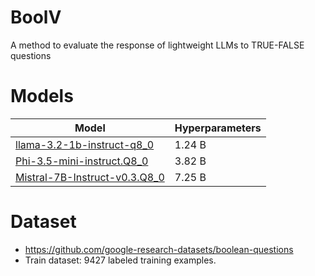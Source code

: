# BoolV
A method to evaluate the response of lightweight LLMs to TRUE-FALSE questions

# Models
| Model         | Hyperparameters |
| ------------- | --------------- |
| [llama-3.2-1b-instruct-q8_0](https://huggingface.co/hugging-quants/Llama-3.2-1B-Instruct-Q8_0-GGUF/blob/main/llama-3.2-1b-instruct-q8_0.gguf) | 1.24 B |
| [Phi-3.5-mini-instruct.Q8_0](https://huggingface.co/MaziyarPanahi/Phi-3.5-mini-instruct-GGUF/blob/main/Phi-3.5-mini-instruct.Q8_0.gguf) | 3.82 B |
| [Mistral-7B-Instruct-v0.3.Q8_0](https://huggingface.co/MaziyarPanahi/Mistral-7B-Instruct-v0.3-GGUF/blob/main/Mistral-7B-Instruct-v0.3.Q8_0.gguf) | 7.25 B |

# Dataset
- https://github.com/google-research-datasets/boolean-questions
- Train dataset: 9427 labeled training examples.
